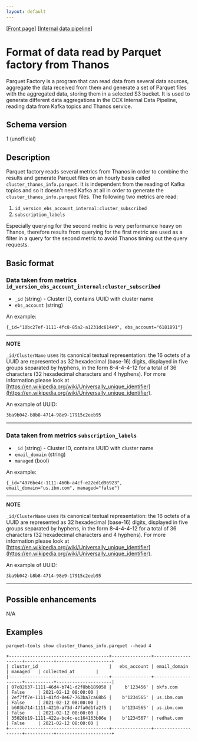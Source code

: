 ```yaml
---
layout: default
---
```

\[[Front page](../index.md)\] \[[Internal data pipeline](../internal_data_pipeline.md)\]

# Format of data read by Parquet factory from Thanos

Parquet Factory is a program that can read data from several data sources,
aggregate the data received from them and generate a set of Parquet files with
the aggregated data, storing them in a selected S3 bucket. It is used to
generate different data aggregations in the CCX Internal Data Pipeline, reading
data from Kafka topics and Thanos service.

## Schema version

1 (unofficial)

## Description

Parquet factory reads several metrics from Thanos in order to combine the results and
generate Parquet files on an hourly basis called `cluster_thanos_info.parquet`.
It is independent from the reading of Kafka topics and so it doesn't need Kafka at all in
order to generate the `cluster_thanos_info.parquet` files.
The following two metrics are read:

1. `id_version_ebs_account_internal:cluster_subscribed`
1. `subscription_labels`

Especially querying for the second metric is very performance heavy on Thanos, therefore
results from querying for the first metric are used as a filter in a query for the second metric
to avoid Thanos timing out the query requests.

## Basic format

### Data taken from metrics `id_version_ebs_account_internal:cluster_subscribed`

* `_id` (string) - Cluster ID, contains UUID with cluster name
* `ebs_account` (string)

An example:

```
{_id="10bc27ef-1111-4fc8-85a2-a1231dc614e9", ebs_account="6181891"}
```

---
**NOTE**

`_id/ClusterName` uses its canonical textual representation: the 16 octets of a
UUID are represented as 32 hexadecimal (base-16) digits, displayed in five
groups separated by hyphens, in the form 8-4-4-4-12 for a total of 36
characters (32 hexadecimal characters and 4 hyphens). For more information
please look at
[https://en.wikipedia.org/wiki/Universally_unique_identifier](https://en.wikipedia.org/wiki/Universally_unique_identifier).

An example of UUID:

```
3ba9b042-b8b8-4714-98e9-17915c2eeb95
```

---
### Data taken from metrics `subscription_labels`

* `_id` (string) - Cluster ID, contains UUID with cluster name
* `email_domain` (string)
* `managed` (bool)

An example:

```
{_id="4976be4c-1111-460b-a4cf-e22ed1d96923", email_domain="us.ibm.com", managed="false"}
```

---
**NOTE**

`_id/ClusterName` uses its canonical textual representation: the 16 octets of a
UUID are represented as 32 hexadecimal (base-16) digits, displayed in five
groups separated by hyphens, in the form 8-4-4-4-12 for a total of 36
characters (32 hexadecimal characters and 4 hyphens). For more information
please look at
[https://en.wikipedia.org/wiki/Universally_unique_identifier](https://en.wikipedia.org/wiki/Universally_unique_identifier).

An example of UUID:

```
3ba9b042-b8b8-4714-98e9-17915c2eeb95
```

---

## Possible enhancements

N/A

## Examples
`parquet-tools show cluster_thanos_info.parquet --head 4`

```
+--------------------------------------+---------------+--------------------+-----------+---------------------+
| cluster_id                           |   ebs_account | email_domain       | managed   | collected_at        |
|--------------------------------------+---------------+--------------------+-----------+---------------------|
| 07c82637-1111-46d4-b741-d2f8bb189050 |     b'123456' | bkfs.com           | False     | 2021-02-12 08:00:00 |
| 2ef7ff7e-1111-41fd-8e67-763ba7ca68b5 |    b'1234565' | us.ibm.com         | False     | 2021-02-12 08:00:00 |
| b603b714-1111-4210-a73d-47fa0d1fa2f5 |    b'1234565' | us.ibm.com         | False     | 2021-02-12 08:00:00 |
| 35028b19-1111-422a-bc4c-ec164163b86e |    b'1234567' | redhat.com         | False     | 2021-02-12 08:00:00 |
+--------------------------------------+---------------+--------------------+-----------+---------------------+
```
